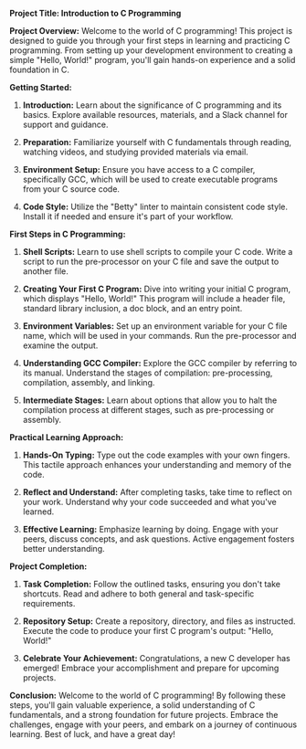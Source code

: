 **Project Title: Introduction to C Programming**

**Project Overview:**
Welcome to the world of C programming! This project is designed to guide you through your first steps in learning and practicing C programming. From setting up your development environment to creating a simple "Hello, World!" program, you'll gain hands-on experience and a solid foundation in C.

**Getting Started:**
1. **Introduction:** Learn about the significance of C programming and its basics. Explore available resources, materials, and a Slack channel for support and guidance.

2. **Preparation:** Familiarize yourself with C fundamentals through reading, watching videos, and studying provided materials via email.

3. **Environment Setup:** Ensure you have access to a C compiler, specifically GCC, which will be used to create executable programs from your C source code.

4. **Code Style:** Utilize the "Betty" linter to maintain consistent code style. Install it if needed and ensure it's part of your workflow.

**First Steps in C Programming:**
1. **Shell Scripts:** Learn to use shell scripts to compile your C code. Write a script to run the pre-processor on your C file and save the output to another file.

2. **Creating Your First C Program:** Dive into writing your initial C program, which displays "Hello, World!" This program will include a header file, standard library inclusion, a doc block, and an entry point.

3. **Environment Variables:** Set up an environment variable for your C file name, which will be used in your commands. Run the pre-processor and examine the output.

4. **Understanding GCC Compiler:** Explore the GCC compiler by referring to its manual. Understand the stages of compilation: pre-processing, compilation, assembly, and linking.

5. **Intermediate Stages:** Learn about options that allow you to halt the compilation process at different stages, such as pre-processing or assembly.

**Practical Learning Approach:**
1. **Hands-On Typing:** Type out the code examples with your own fingers. This tactile approach enhances your understanding and memory of the code.

2. **Reflect and Understand:** After completing tasks, take time to reflect on your work. Understand why your code succeeded and what you've learned.

3. **Effective Learning:** Emphasize learning by doing. Engage with your peers, discuss concepts, and ask questions. Active engagement fosters better understanding.

**Project Completion:**
1. **Task Completion:** Follow the outlined tasks, ensuring you don't take shortcuts. Read and adhere to both general and task-specific requirements.

2. **Repository Setup:** Create a repository, directory, and files as instructed. Execute the code to produce your first C program's output: "Hello, World!"

3. **Celebrate Your Achievement:** Congratulations, a new C developer has emerged! Embrace your accomplishment and prepare for upcoming projects.

**Conclusion:**
Welcome to the world of C programming! By following these steps, you'll gain valuable experience, a solid understanding of C fundamentals, and a strong foundation for future projects. Embrace the challenges, engage with your peers, and embark on a journey of continuous learning. Best of luck, and have a great day!

